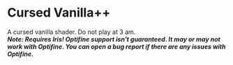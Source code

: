 # Cursed Vanilla++
A cursed vanilla shader. Do not play at 3 am.<br>
***Note: Requires Iris! Optifine support isn't guaranteed. It may or may not work with Optifine. You can open a bug report if there are any issues with Optifine.***
